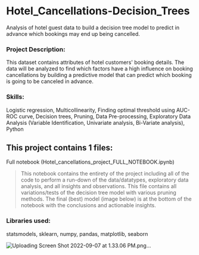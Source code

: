 # Hotel_Cancellations-Decision_Trees
Analysis of hotel guest data to build a decision tree model to predict in advance which bookings may end up being cancelled. 

### Project Description:

This dataset contains attributes of hotel customers' booking details. The data will be analyzed to find which factors have a high influence on booking cancellations by building a predictive model that can predict which booking is going to be canceled in advance. 

### Skills:

Logistic regression, Multicollinearity, Finding optimal threshold using AUC-ROC curve, Decision trees, Pruning, Data Pre-processing, Exploratory Data Analysis (Variable Identification, Univariate analysis, Bi-Variate analysis), Python

## This project contains 1 files:

Full notebook (Hotel_cancellations_project_FULL_NOTEBOOK.ipynb)

> This notebook contains the entirety of the project including all of the code to perform a run-down of the data/datatypes, exploratory data analysis, and all insights and observations. This file contains all variations/tests of the decision tree model with various pruning methods. The final (best) model (image below) is at the bottom of the notebook with the conclusions and actionable insights. 

### Libraries used:

statsmodels, sklearn, numpy, pandas, matplotlib, seaborn

![Uploading Screen Shot 2022-09-07 at 1.33.06 PM.png…]()
